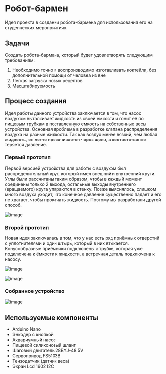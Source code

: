 # Робот-бармен

Идея проекта в создании робота-бармена для использования его на студенческих мероприятиях. 

## Задачи

Создать робота-бармана, который будет удовлетворять следующим требованиям:

1) Необходимо точно и воспроизводимо изготавливать коктейли, без дополнительной помощи от человеа из вне
2) Легкая загрузка новых рецептов
3) Масштабируемость

## Процесс создания

Идея работы данного устройства заключается в том, что насос воздухом выталкивает жидкость из своей емкости и гонит её по пищевым трубкам в поставленную емкость на собственные весы устройства. Основная проблема в разработке клапана распределения воздуха на разные жидкости. Так как воздух менее вязкий, чем любая жидкость, он легче просачивается через щели, а соответственно теряется давление.

### Первый прототип

Первой версией устройства для работы с воздухом был распределительный круг, который имел внешний и внутренний круги. Углы были рассчитаны таким образом, чтобы в каждый момент соединены только 2 выхода, остальные выходы внутреннего (вращаемого) круга упираются в стенку. Позже выяснялось, слишком много воздуха уходит, что конечное давление существенно падает и его не хватает, чтобы прокачать жидкость. Поэтому мы разработали другой способ.

![image](https://github.com/ZVasilii/MiptFabProject/assets/27261970/b640d171-cf74-4f3f-a104-95eca83ab2f1)

### Второй прототип

Новая идея заключалась в том, что у нас есть ряд приёмных отверстий с уплотнителями и один штырь, который в них втыкается. Конусообразные приёмники подключены к трубке, которая уже подключена к ёмкости к жидкости, а встречная деталь подключена к насосу.

![image](https://github.com/ZVasilii/MiptFabProject/assets/27261970/6c14451d-77fb-4c91-9765-c6dc5975ce00)

![image](https://github.com/ZVasilii/MiptFabProject/assets/27261970/b3cbda25-4de3-4d1d-8ee0-b48b918f5419)

### Собранное устройство

![image](https://github.com/ZVasilii/MiptFabProject/assets/27261970/65067882-94b6-4d70-963c-f28fd5b540c1)


## Используемые компоненты

* Arduino Nano
* Энкодер с кнопкой
* Аквариумный насос
* Пищевой силиконовый шланг
* Шаговый двигатель 28BYJ-48 5V
* Сервопривод FS5103B
* Тензодатчик (датчик веса)
* Экран Lcd 1602 I2C
